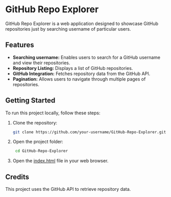 # GitHub Repo Explorer

GitHub Repo Explorer is a web application designed to showcase GitHub repositories just by searching username of particular users.

## Features
- **Searching username:** Enables users to search for a GitHub username and view their repositories.
- **Repository Listing:** Displays a list of GitHub repositories.
- **GitHub Integration:** Fetches repository data from the GitHub API.
- **Pagination:** Allows users to navigate through multiple pages of repositories.

## Getting Started

To run this project locally, follow these steps:

1. Clone the repository:
   ```bash
   git clone https://github.com/your-username/GitHub-Repo-Explorer.git
   
2. Open the project folder:
   ```bash
    cd GitHub-Repo-Explorer
   
4. Open the [index.html](index.html) file in your web browser.

## Credits
This project uses the GitHub API to retrieve repository data.
